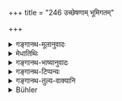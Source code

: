 +++
title = "246 उच्छेषणाम् भूमिगतम्"

+++

<details><summary>गङ्गानथ-मूलानुवादः</summary>

At the rite in honour of the Pitṛs, the remnant fallen on the ground is regarded as the share of straightforward, dutiful servants.—(246)
</details>

<details><summary>मेधातिथिः</summary>

पात्रस्थस्य पूर्वेण प्रतिपत्तिर् उक्ता । भूमौ निपतितस्योच्छिष्टस्य दासवर्गार्थतानेन कथ्यते । **अजिह्मो** ऽकुटिलः । **अशठः** अनलसः । तादृशस्य **दासवर्गस्य** स भागः । तस्मात् प्रभूतं दातव्यम्, येन भूमौ बुञ्जानस्य पततीति ॥ ३.२३६ ॥
</details>

<details><summary>गङ्गानथ-भाष्यानुवादः</summary>

The preceding verse has described the disposal of the remnant in the dishes; the present verse mentions the fact that the remnant fallen on the ground is for servants.

‘*Ajihma*’ means ‘*not dishonest*,’ ‘straightforward.’

‘*Aśaṭha*’ is ‘not idle,’ ‘dutiful.’

Of such servants the said remnant is the share.

For this reason, large quantities of food shall be served, so that, when the invited person is eating, something may fall on the ground.—(246)
</details>

<details><summary>गङ्गानथ-टिप्पन्यः</summary>

This verse is quoted in *Mitākṣarā* (on 1.239) in support of the view that ‘the food served to the Brāhmaṇas should be served in sufficiently large quantities, to make it possible for there being *leavings*, which constitute the share of the servants and others;—in *Vīramitrodaya* (Āhnika, p. 376), without any comment;—in *Nirṇayasindhu* (p. 325);—in
*Aparārka* (p. 504), which adds that what has been left fallen on the
ground by the Brāhmaṇas should be offered for such honest and hard working slaves as may have died;—in *Hemādri* (Śrāddha, pp. 151 and 1511), which adds that *dāsavarga* here stands for the father’s principal servant who may be dead;—and in *Gadādharapaddhati* (Kāla, p. 562).
</details>

<details><summary>गङ्गानथ-तुल्य-वाक्यानि</summary>

*Viṣṇu* (81.23).—\[Reproduces Manu.\]

*Vaśiṣṭha* (1?.21).—‘The remnant of food fallen on the ground, or
scattered, as also the smearings and water,—should be offered as food for those who may have died young, or for children.’
</details>

<details><summary>Bühler</summary>

246	They declare the fragments which have fallen on the ground at a (Sraddha) to the manes, to be the share of honest, dutiful servants.
</details>
